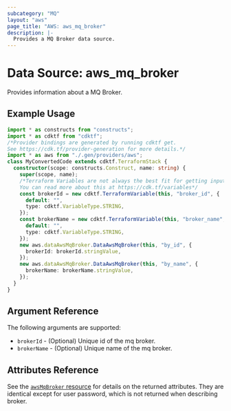 ```yaml
---
subcategory: "MQ"
layout: "aws"
page_title: "AWS: aws_mq_broker"
description: |-
  Provides a MQ Broker data source.
---
```


# Data Source: aws_mq_broker

Provides information about a MQ Broker.

## Example Usage

```typescript
import * as constructs from "constructs";
import * as cdktf from "cdktf";
/*Provider bindings are generated by running cdktf get.
See https://cdk.tf/provider-generation for more details.*/
import * as aws from "./.gen/providers/aws";
class MyConvertedCode extends cdktf.TerraformStack {
  constructor(scope: constructs.Construct, name: string) {
    super(scope, name);
    /*Terraform Variables are not always the best fit for getting inputs in the context of Terraform CDK.
    You can read more about this at https://cdk.tf/variables*/
    const brokerId = new cdktf.TerraformVariable(this, "broker_id", {
      default: "",
      type: cdktf.VariableType.STRING,
    });
    const brokerName = new cdktf.TerraformVariable(this, "broker_name", {
      default: "",
      type: cdktf.VariableType.STRING,
    });
    new aws.dataAwsMqBroker.DataAwsMqBroker(this, "by_id", {
      brokerId: brokerId.stringValue,
    });
    new aws.dataAwsMqBroker.DataAwsMqBroker(this, "by_name", {
      brokerName: brokerName.stringValue,
    });
  }
}

```

## Argument Reference

The following arguments are supported:

* `brokerId` - (Optional) Unique id of the mq broker.
* `brokerName` - (Optional) Unique name of the mq broker.

## Attributes Reference

See the [`awsMqBroker` resource](/docs/providers/aws/r/mq_broker.html) for details on the returned attributes.
They are identical except for user password, which is not returned when describing broker.

<!-- cache-key: cdktf-0.17.0-pre.15 input-7ffa82076957bab673a76324f7f336a8761d3b92e6be49cf11be12e0b84fab5e -->
